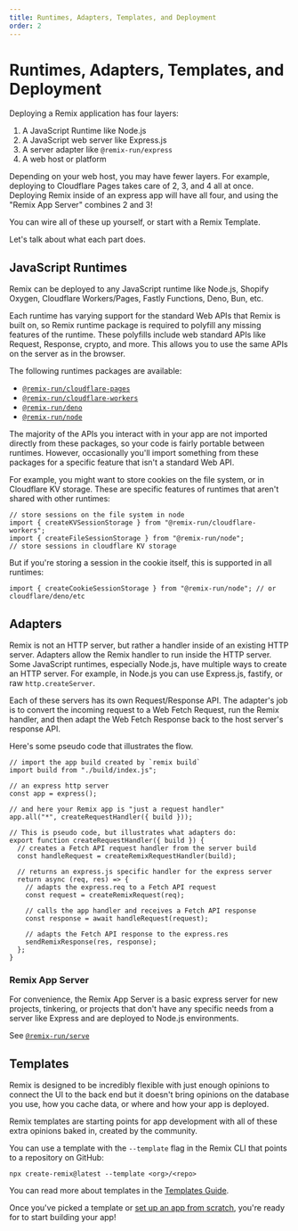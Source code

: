 ```yaml
---
title: Runtimes, Adapters, Templates, and Deployment
order: 2
---
```


# Runtimes, Adapters, Templates, and Deployment

Deploying a Remix application has four layers:

1. A JavaScript Runtime like Node.js
2. A JavaScript web server like Express.js
3. A server adapter like `@remix-run/express`
4. A web host or platform

Depending on your web host, you may have fewer layers. For example, deploying to Cloudflare Pages takes care of 2, 3, and 4 all at once. Deploying Remix inside of an express app will have all four, and using the "Remix App Server" combines 2 and 3!

You can wire all of these up yourself, or start with a Remix Template.

Let's talk about what each part does.

## JavaScript Runtimes

Remix can be deployed to any JavaScript runtime like Node.js, Shopify Oxygen, Cloudflare Workers/Pages, Fastly Functions, Deno, Bun, etc.

Each runtime has varying support for the standard Web APIs that Remix is built on, so Remix runtime package is required to polyfill any missing features of the runtime. These polyfills include web standard APIs like Request, Response, crypto, and more. This allows you to use the same APIs on the server as in the browser.

The following runtimes packages are available:

- [`@remix-run/cloudflare-pages`][remix-run-cloudflare-pages]
- [`@remix-run/cloudflare-workers`][remix-run-cloudflare-workers]
- [`@remix-run/deno`][remix-run-deno]
- [`@remix-run/node`][remix-run-node]

The majority of the APIs you interact with in your app are not imported directly from these packages, so your code is fairly portable between runtimes. However, occasionally you'll import something from these packages for a specific feature that isn't a standard Web API.

For example, you might want to store cookies on the file system, or in Cloudflare KV storage. These are specific features of runtimes that aren't shared with other runtimes:

```tsx
// store sessions on the file system in node
import { createKVSessionStorage } from "@remix-run/cloudflare-workers";
import { createFileSessionStorage } from "@remix-run/node";
// store sessions in cloudflare KV storage
```

But if you're storing a session in the cookie itself, this is supported in all runtimes:

```tsx
import { createCookieSessionStorage } from "@remix-run/node"; // or cloudflare/deno/etc
```

## Adapters

Remix is not an HTTP server, but rather a handler inside of an existing HTTP server. Adapters allow the Remix handler to run inside the HTTP server. Some JavaScript runtimes, especially Node.js, have multiple ways to create an HTTP server. For example, in Node.js you can use Express.js, fastify, or raw `http.createServer`.

Each of these servers has its own Request/Response API. The adapter's job is to convert the incoming request to a Web Fetch Request, run the Remix handler, and then adapt the Web Fetch Response back to the host server's response API.

Here's some pseudo code that illustrates the flow.

```tsx
// import the app build created by `remix build`
import build from "./build/index.js";

// an express http server
const app = express();

// and here your Remix app is "just a request handler"
app.all("*", createRequestHandler({ build }));

// This is pseudo code, but illustrates what adapters do:
export function createRequestHandler({ build }) {
  // creates a Fetch API request handler from the server build
  const handleRequest = createRemixRequestHandler(build);

  // returns an express.js specific handler for the express server
  return async (req, res) => {
    // adapts the express.req to a Fetch API request
    const request = createRemixRequest(req);

    // calls the app handler and receives a Fetch API response
    const response = await handleRequest(request);

    // adapts the Fetch API response to the express.res
    sendRemixResponse(res, response);
  };
}
```

### Remix App Server

For convenience, the Remix App Server is a basic express server for new projects, tinkering, or projects that don't have any specific needs from a server like Express and are deployed to Node.js environments.

See [`@remix-run/serve`][serve]

## Templates

Remix is designed to be incredibly flexible with just enough opinions to connect the UI to the back end but it doesn't bring opinions on the database you use, how you cache data, or where and how your app is deployed.

Remix templates are starting points for app development with all of these extra opinions baked in, created by the community.

You can use a template with the `--template` flag in the Remix CLI that points to a repository on GitHub:

```
npx create-remix@latest --template <org>/<repo>
```

You can read more about templates in the [Templates Guide][templates-guide].

Once you've picked a template or [set up an app from scratch][quickstart], you're ready for to start building your app!

[templates]: https://remix.guide/templates
[serve]: ../other-api/serve
[quickstart]: ../start/quickstart
[templates-guide]: ../guides/templates
[remix-run-cloudflare-pages]: https://www.npmjs.com/package/@remix-run/cloudflare-pages
[remix-run-cloudflare-workers]: https://www.npmjs.com/package/@remix-run/cloudflare-workers
[remix-run-deno]: https://www.npmjs.com/package/@remix-run/deno
[remix-run-node]: https://www.npmjs.com/package/@remix-run/node
